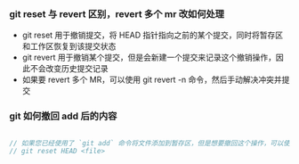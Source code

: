 ###   git reset 与 revert 区别，revert 多个 mr 改如何处理

- git reset 用于撤销提交，将 HEAD 指针指向之前的某个提交，同时将暂存区和工作区恢复到该提交状态
- git revert 用于撤销某个提交，但是会新建一个提交来记录这个撤销操作，因此不会改变历史提交记录
- 如果要 revert 多个 MR，可以使用 git revert -n 命令，然后手动解决冲突并提交


###  git 如何撤回 add 后的内容
```js

// 如果您已经使用了 `git add` 命令将文件添加到暂存区，但是想要撤回这个操作，可以使用以下命令：
// git reset HEAD <file>
```